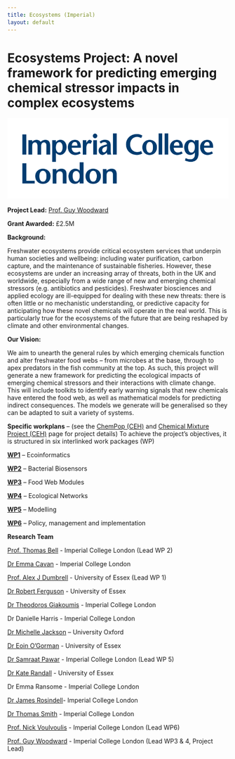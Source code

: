 ```yaml
---
title: Ecosystems (Imperial)
layout: default
---
```


# Ecosystems Project: A novel framework for predicting emerging chemical stressor impacts in complex ecosystems 

![](/assets/img/imperial-logo.svg)


**Project Lead:** [Prof. Guy Woodward](https://www.imperial.ac.uk/people/guy.woodward)

**Grant Awarded:** £2.5M

**Background:** 

Freshwater ecosystems provide critical ecosystem services that underpin human societies and wellbeing: including water purification, carbon capture, and the maintenance of sustainable fisheries. However, these ecosystems are under an increasing array of threats, both in the UK and worldwide, especially from a wide range of new and emerging chemical stressors (e.g. antibiotics and pesticides). Freshwater biosciences and applied ecology are ill-equipped for dealing with these new threats: there is often little or no mechanistic understanding, or predictive capacity for anticipating how these novel chemicals will operate in the real world. This is particularly true for the ecosystems of the future that are being reshaped by climate and other environmental changes. 

**Our Vision:**  

We aim to unearth the general rules by which emerging chemicals function and alter freshwater food webs – from microbes at the base, through to apex predators in the fish community at the top. As such, this project will generate a new framework for predicting the ecological impacts of emerging chemical stressors and their interactions with climate change. This will include toolkits to identify early warning signals that new chemicals have entered the food web, as well as mathematical models for predicting indirect consequences. The models we generate will be generalised so they can be adapted to suit a variety of systems.  

**Specific workplans** – (see the [ChemPop (CEH)](/ChemPop.md) and [Chemical Mixture Project (CEH)](/ChemMix.md) page for project details)
To achieve the project’s objectives, it is structured in six interlinked work packages (WP)

[**WP1**](/WP1.md) – Ecoinformatics

[**WP2**](/WP2.md) – Bacterial Biosensors

[**WP3**](/WP3.md) – Food Web Modules

[**WP4**](/WP4.md) – Ecological Networks

[**WP5**](/WP5.md) – Modelling

[**WP6**](/WP6.md) – Policy, management and implementation

**Research Team**

[Prof. Thomas Bell](https://www.imperial.ac.uk/people/thomas.bell) - Imperial College London (Lead WP 2)

[Dr Emma Cavan](https://www.imperial.ac.uk/people/e.cavan) - Imperial College London

[Prof. Alex J Dumbrell](https://www.essex.ac.uk/people/dumbr85003/alex-dumbrell) - University of Essex (Lead WP 1)

[Dr Robert Ferguson](https://www.essex.ac.uk/people/fergu10501/robert-ferguson) - University of Essex

[Dr Theodoros Giakoumis](https://www.imperial.ac.uk/people/theodoros.giakoumis13) - Imperial College London

Dr Danielle Harris - Imperial College London

[Dr Michelle Jackson](https://www.zoo.ox.ac.uk/people/dr-michelle-jackson) – University Oxford

[Dr Eoin O’Gorman]("https://www.essex.ac.uk/people/ogorm99208/eoin-o-gorman) - University of Essex

[Dr Samraat Pawar](https://www.imperial.ac.uk/people/s.pawar) - Imperial College London (Lead WP 5)

[Dr Kate Randall](https://www.essex.ac.uk/people/randa81609/kate-randall) - University of Essex

Dr Emma Ransome - Imperial College London

[Dr James Rosindell](https://www.imperial.ac.uk/people/j.rosindell)- Imperial College London

[Dr Thomas Smith](https://www.imperial.ac.uk/people/thomas.smith1) - Imperial College London

[Prof. Nick Voulvoulis](https://www.imperial.ac.uk/people/n.voulvoulis) - Imperial College London (Lead WP6)

[Prof. Guy Woodward](https://www.imperial.ac.uk/people/guy.woodward) - Imperial College London (Lead WP3 & 4, Project Lead)



